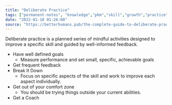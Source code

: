 ```yaml
---
title: "Deliberate Practice"
tags: ["permanent-notes", "knowledge","pkm","skill","growth","practice" ]
date: "2022-01-10 01:26:00"
source: "https://betterhumans.pub/the-complete-guide-to-deliberate-practice-3a70319be3af"
---
```


Deliberate practice is a planned series of mindful activities designed to improve a specific skill and guided by well-informed feedback.

- Have well defined goals
	- Measure performance and set small, specific, achievable goals
- Get frequent feedback
- Break It Down
	- Focus on specific aspects of the skill and work to improve each aspect individually.
- Get out of your comfort zone
	- You should be trying things outside your current abilities.
- Get a Coach

